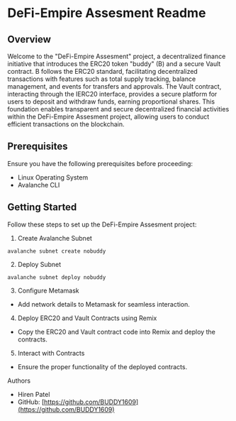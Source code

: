 # DeFi-Empire Assesment Readme
## Overview
Welcome to the "DeFi-Empire Assesment" project, a decentralized finance initiative that introduces the ERC20 token "buddy" (B) and a secure Vault contract. B follows the ERC20 standard, facilitating decentralized transactions with features such as total supply tracking, balance management, and events for transfers and approvals. The Vault contract, interacting through the IERC20 interface, provides a secure platform for users to deposit and withdraw funds, earning proportional shares. This foundation enables transparent and secure decentralized financial activities within the DeFi-Empire Assesment project, allowing users to conduct efficient transactions on the blockchain.

## Prerequisites
Ensure you have the following prerequisites before proceeding:

- Linux Operating System
- Avalanche CLI
## Getting Started
Follow these steps to set up the DeFi-Empire Assesment project:

1. Create Avalanche Subnet
```
avalanche subnet create nobuddy
```

2. Deploy Subnet
```
avalanche subnet deploy nobuddy
```
3. Configure Metamask
- Add network details to Metamask for seamless interaction.

4. Deploy ERC20 and Vault Contracts using Remix
- Copy the ERC20 and Vault contract code into Remix and deploy the contracts.

5. Interact with Contracts
- Ensure the proper functionality of the deployed contracts.

Authors
- Hiren Patel
- GitHub: [https://github.com/BUDDY1609](https://github.com/BUDDY1609)
